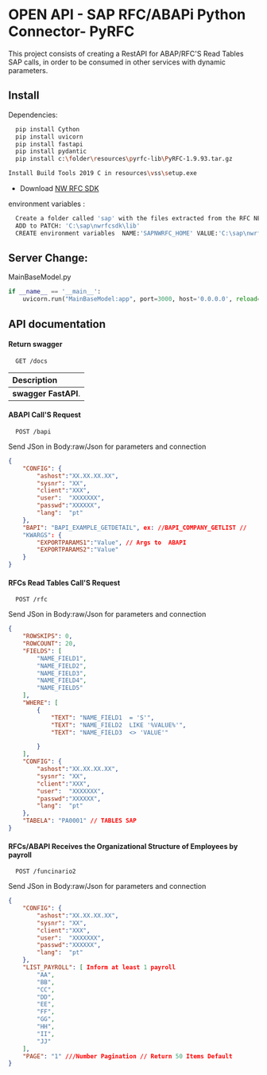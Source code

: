 
# OPEN API - SAP RFC/ABAPi Python Connector-  PyRFC

This project consists of creating a RestAPI for ABAP/RFC'S Read Tables SAP calls, in order to be consumed in other services with dynamic parameters.



## Install

Dependencies:

```bash
  pip install Cython
  pip install uvicorn
  pip install fastapi
  pip install pydantic
  pip install c:\folder\resources\pyrfc-lib\PyRFC-1.9.93.tar.gz
```

```bash
Install Build Tools 2019 C in resources\vss\setup.exe
```
-  Download [NW RFC SDK](https://support.sap.com/en/product/connectors/nwrfcsdk.html)
   
environment variables :

```bash
  Create a folder called 'sap' with the files extracted from the RFC NEW SDK and Move in C:\'
  ADD to PATCH: 'C:\sap\nwrfcsdk\lib'
  CREATE environment variables  NAME:'SAPNWRFC_HOME' VALUE:'C:\sap\nwrfcsdk'
```



## Server Change:
MainBaseModel.py
```python
if __name__ == '__main__':
    uvicorn.run("MainBaseModel:app", port=3000, host='0.0.0.0', reload=True)

```


## API documentation

#### Return swagger

```http
  GET /docs
```

| Description                           |
| :---------------------------------- |
 | **swagger FastAPI**. |

#### ABAPI Call'S Request 

```http
  POST /bapi
```

Send JSon in Body:raw/Json for parameters and connection
```json
{
    "CONFIG": {
        "ashost":"XX.XX.XX.XX",
        "sysnr": "XX",
        "client":"XXX",
        "user":  "XXXXXXX",
        "passwd":"XXXXXX",
        "lang":  "pt"
    },
    "BAPI": "BAPI_EXAMPLE_GETDETAIL", ex: //BAPI_COMPANY_GETLIST //
    "KWARGS": {
        "EXPORTPARAMS1":"Value", // Args to  ABAPI
        "EXPORTPARAMS2":"Value"
    }
}
```




#### RFCs Read Tables Call'S Request 

```http
  POST /rfc
```

Send JSon in Body:raw/Json for parameters and connection
```json
{
    "ROWSKIPS": 0,
    "ROWCOUNT": 20,
    "FIELDS": [
        "NAME_FIELD1",
        "NAME_FIELD2",
        "NAME_FIELD3",
        "NAME_FIELD4",
        "NAME_FIELD5"
    ],
    "WHERE": [
        {
            "TEXT": "NAME_FIELD1  = 'S'",
            "TEXT": "NAME_FIELD2  LIKE '%VALUE%'",
            "TEXT": "NAME_FIELD3  <> 'VALUE'"

        }
    ],
    "CONFIG": {
        "ashost":"XX.XX.XX.XX",
        "sysnr": "XX",
        "client":"XXX",
        "user":  "XXXXXXX",
        "passwd":"XXXXXX",
        "lang":  "pt"
    },
    "TABELA": "PA0001" // TABLES SAP 
}
```


#### RFCs/ABAPI Receives the Organizational Structure of Employees by payroll
```http
  POST /funcinario2
```

Send JSon in Body:raw/Json for parameters and connection
```json
{
    "CONFIG": {
        "ashost":"XX.XX.XX.XX",
        "sysnr": "XX",
        "client":"XXX",
        "user":  "XXXXXXX",
        "passwd":"XXXXXX",
        "lang":  "pt"
    },
    "LIST_PAYROLL": [ Inform at least 1 payroll
        "AA",
        "BB",
        "CC",
        "DD",
        "EE",
        "FF",
        "GG",
        "HH",
        "II",
        "JJ"
    ],
    "PAGE": "1" ///Number Pagination // Return 50 Items Default
}
